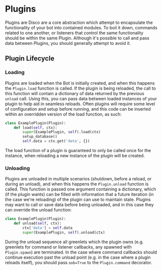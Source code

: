 # Plugins

Plugins are Disco are a core abstraction which attempt to encapsulate the functionality of your bot into contained modules. To boil it down, commands related to one another, or listeners that control the same functionality should be within the same Plugin. Although it's possible to call and pass data between Plugins, you should generally attempt to avoid it.

## Plugin Lifecycle

### Loading

Plugins are loaded when the Bot is initially created, and when this happens the `Plugin.load` function is called. If the plugin is being reloaded, the call to this function will contain a dictionary of data returned by the previous `unload` call. Using this, you can pass data between loaded instances of your plugin to help aid in seamless reloads. Often plugins will require some level of configuration and setup before running, and this code can be inserted within an overridden version of the load function, as such:

```python
class ExamplePlugin(Plugin):
    def load(self, ctx):
        super(ExamplePlugin, self).load(ctx)
        setup_database()
        self.data = ctx.get('data', {})
```

The load function of a plugin is guaranteed to only be called once for the instance, when reloading a new instance of the plugin will be created.

### Unloading

Plugins are unloaded in multiple scenarios (shutdown, before a reload, or during an unload), and when this happens the `Plugin.unload` function is called. This function is passed one argument containing a dictionary, which (if the plugin wants) can be filled with information that a future iteration (in the case we're reloading) of the plugin can use to maintain state. Plugins may want to call or save data before being unloaded, and in this case they can override the unload function:

```python
class ExamplePlugin(Plugin):
    def unload(self, ctx):
        ctx['data'] = self.data
        super(ExamplePlugin, self).unload(ctx)
```

During the unload sequence all greenlets which the plugin owns (e.g. greenlets for command or listener callbacks, any spawned with `Plugin.spawn`) are terminated. In the case where command callbacks should continue execution past the unload point (e.g. in the case where a plugin reloads itself), you should pass `oob=True` to the `Plugin.command` decorator.
